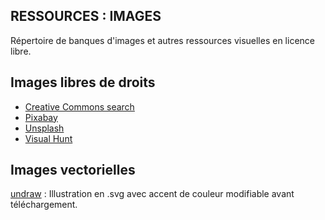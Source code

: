 ## RESSOURCES : IMAGES

Répertoire de banques d'images et autres ressources visuelles en licence libre.

## Images libres de droits
- [Creative Commons search](https://search.creativecommons.org)
- [Pixabay](https://pixabay.com/fr)
- [Unsplash](https://unsplash.com)
- [Visual Hunt](https://visualhunt.com)

## Images vectorielles
[undraw](https://undraw.co/illustrations) : Illustration en .svg avec accent de couleur modifiable avant téléchargement.
